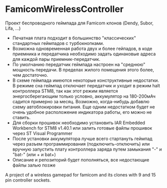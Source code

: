 # FamicomWirelessController
Проект беспроводного геймпада для Famicom клонов (Dendy, Subor, Lifa, ...)

- Печатная плата подходит в большинство "классических" стандартных геймпадов с турбокнопками.
- Возможна одновременная работа двух и более гейпадов, в коде приемника и передатчика необходимо задать одинаковые адреса для каждой пары приемник-передатчик.
- По умолчанию передатчик геймпада настроен на "среднюю" мощность передачи. В пределах жилого помещения этого более, чем достаточно.
- В схеме геймпада имеются некоторые конструктивные недостатки. В режиме сна геймпад отключает передатчик и уходит в режим halt контроллера STM8, так как этот режим является энергосберегающим только условно, аккумулятор на 180-200мАч садится примерно за месяц. Возможно, когда-нибудь добавлю схему автоблокировки питания. Еще одним недостатком будет не очень удобное расположение индикатора работы, его можно не ставить.
- Для сборки прошивок необходимо установить IAR Embedded Workbench for STM8 v1.40.1 или залить готовые файлы прошивок через ST Visual Programmer
- После установки аккумулятора лучше всего стартануть геймпад через разъем программирования (подключить-отключить) или вручную запустить плату контроллера заряда путем замыкания "-" и "bat-" (или + и bat+)
- Описание и репозиторий будет пополняться, все недостающие файлы залью позже



A project of a wireless gamepad for famicom and its clones with 9 and 15 pin controller sockets.

